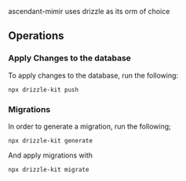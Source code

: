 ascendant-mimir uses drizzle as its orm of choice

## Operations

### Apply Changes to the database

To apply changes to the database, run the following:

```
npx drizzle-kit push
```

### Migrations

In order to generate a migration, run the following;

```
npx drizzle-kit generate
```

And apply migrations with

```
npx drizzle-kit migrate
```